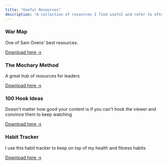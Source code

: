 ```yaml
---
title: "Useful Resources"
description: "A collection of resources I find useful and refer to often"
---
```


### War Map 

One of Sam Ovens' best resources. 

[Download here → ](https://docs.google.com/spreadsheets/d/1GzkgF_IBwIlCvrrfnn7KVwphpbBJmXDrNiM56ceKnVA/edit?gid=2020244050#gid=2020244050)

### The Mochary Method 

A great hub of resources for leaders 

[Download here → ](https://docs.google.com/document/d/18FiJbYn53fTtPmphfdCKT2TMWH-8Y2L-MLqDk-MFV4s/edit?tab=t.0)

### 100 Hook Ideas 

Doesn't matter how good your content is if you can't hook the viewer and convince them to keep watching

[Download here → ](https://docs.google.com/spreadsheets/d/1g9KMatBAbJirUSHIICqEsNCT6C15awJ1uHDG17-Oy5k/edit?usp=sharing)

### Habit Tracker 

I use this habit tracker to keep on top of my health and fitness habits

[Download here → ](https://progressprotocol.carrd.co/)